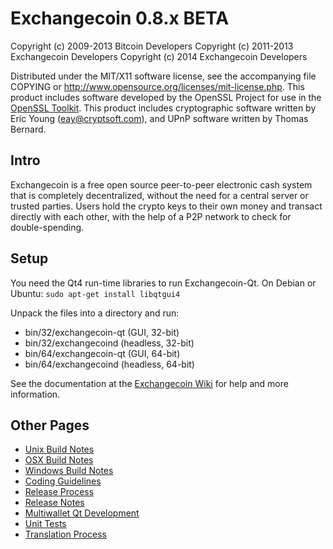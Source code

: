 Exchangecoin 0.8.x BETA
====================

Copyright (c) 2009-2013 Bitcoin Developers
Copyright (c) 2011-2013 Exchangecoin Developers
Copyright (c) 2014 Exchangecoin Developers

Distributed under the MIT/X11 software license, see the accompanying
file COPYING or http://www.opensource.org/licenses/mit-license.php.
This product includes software developed by the OpenSSL Project for use in the [OpenSSL Toolkit](http://www.openssl.org/). This product includes
cryptographic software written by Eric Young ([eay@cryptsoft.com](mailto:eay@cryptsoft.com)), and UPnP software written by Thomas Bernard.


Intro
---------------------
Exchangecoin is a free open source peer-to-peer electronic cash system that is
completely decentralized, without the need for a central server or trusted
parties.  Users hold the crypto keys to their own money and transact directly
with each other, with the help of a P2P network to check for double-spending.


Setup
---------------------
You need the Qt4 run-time libraries to run Exchangecoin-Qt. On Debian or Ubuntu:
	`sudo apt-get install libqtgui4`

Unpack the files into a directory and run:

- bin/32/exchangecoin-qt (GUI, 32-bit)
- bin/32/exchangecoind (headless, 32-bit)
- bin/64/exchangecoin-qt (GUI, 64-bit)
- bin/64/exchangecoind (headless, 64-bit)

See the documentation at the [Exchangecoin Wiki](http://exchangecoin.org)
for help and more information.


Other Pages
---------------------
- [Unix Build Notes](build-unix.md)
- [OSX Build Notes](build-osx.md)
- [Windows Build Notes](build-msw.md)
- [Coding Guidelines](coding.md)
- [Release Process](release-process.md)
- [Release Notes](release-notes.md)
- [Multiwallet Qt Development](multiwallet-qt.md)
- [Unit Tests](unit-tests.md)
- [Translation Process](translation_process.md)
